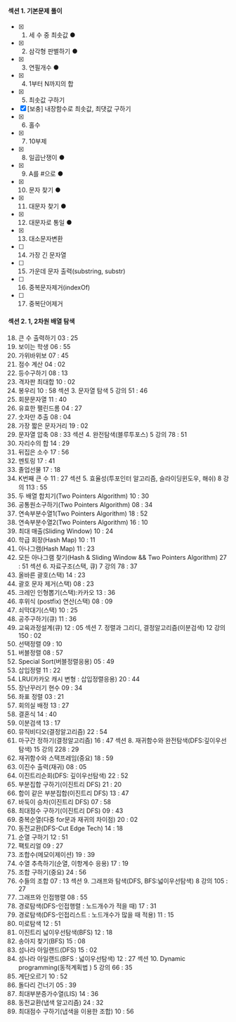 #### 섹션 1. 기본문제 풀이

- [x] 1. 세 수 중 최솟값 ●
- [x] 2. 삼각형 판별하기 ●
- [x] 3. 연필개수 ●
- [x] 4. 1부터 N까지의 합
- [x] 5. 최솟값 구하기
- [x] [보충] 내장함수로 최솟값, 최댓값 구하기
- [x] 6. 홀수
- [x] 7. 10부제
- [x] 8. 일곱난쟁이 ●
- [x] 9. A를 #으로 ●
- [x] 10. 문자 찾기 ●
- [x] 11. 대문자 찾기 ●
- [x] 12. 대문자로 통일 ●
- [x] 13. 대소문자변환
- [ ] 14. 가장 긴 문자열
- [ ] 15. 가운데 문자 출력(substring, substr)
- [ ] 16. 중복문자제거(indexOf)
- [ ] 17. 중복단어제거

#### 섹션 2. 1, 2차원 배열 탐색

18. 큰 수 출력하기
    03 : 25
19. 보이는 학생
    06 : 55
20. 가위바위보
    07 : 45
21. 점수 계산
    04 : 02
22. 등수구하기
    08 : 13
23. 격자판 최대합
    10 : 02
24. 봉우리
    10 : 58
    섹션 3. 문자열 탐색
    5 강의
    51 : 46
25. 회문문자열
    11 : 40
26. 유효한 팰린드롬
    04 : 27
27. 숫자만 추출
    08 : 04
28. 가장 짧은 문자거리
    19 : 02
29. 문자열 압축
    08 : 33
    섹션 4. 완전탐색(블루투포스)
    5 강의
    78 : 51
30. 자리수의 합
    14 : 29
31. 뒤집은 소수
    17 : 56
32. 멘토링
    17 : 41
33. 졸업선물
    17 : 18
34. K번째 큰 수
    11 : 27
    섹션 5. 효율성(투포인터 알고리즘, 슬라이딩윈도우, 해쉬)
    8 강의
    113 : 55
35. 두 배열 합치기(Two Pointers Algorithm)
    10 : 30
36. 공통원소구하기(Two Pointers Algorithm)
    08 : 34
37. 연속부분수열1(Two Pointers Algorithm)
    18 : 52
38. 연속부분수열2(Two Pointers Algorithm)
    16 : 10
39. 최대 매출(Sliding Window)
    10 : 24
40. 학급 회장(Hash Map)
    10 : 11
41. 아나그램(Hash Map)
    11 : 23
42. 모든 아나그램 찾기(Hash & Sliding Window && Two Pointers Algorithm)
    27 : 51
    섹션 6. 자료구조(스택, 큐)
    7 강의
    78 : 37
43. 올바른 괄호(스택)
    14 : 23
44. 괄호 문자 제거(스택)
    08 : 23
45. 크레인 인형뽑기(스택):카카오
    13 : 36
46. 후위식 (postfix) 연산(스택)
    08 : 09
47. 쇠막대기(스택)
    10 : 25
48. 공주구하기(큐)
    11 : 36
49. 교육과정설계(큐)
    12 : 05
    섹션 7. 정렬과 그리디, 결정알고리즘(이분검색)
    12 강의
    150 : 02
50. 선택정렬
    09 : 10
51. 버블정렬
    08 : 57
52. Special Sort(버블정렬응용)
    05 : 49
53. 삽입정렬
    11 : 22
54. LRU(카카오 캐시 변형 : 삽입정렬응용)
    20 : 44
55. 장난꾸러기 현수
    09 : 34
56. 좌표 정렬
    03 : 21
57. 회의실 배정
    13 : 27
58. 결혼식
    14 : 40
59. 이분검색
    13 : 17
60. 뮤직비디오(결정알고리즘)
    22 : 54
61. 마구간 정하기(결정알고리즘)
    16 : 47
    섹션 8. 재귀함수와 완전탐색(DFS:깊이우선탐색)
    15 강의
    228 : 29
62. 재귀함수와 스택프레임(중요)
    18 : 59
63. 이진수 출력(재귀)
    08 : 05
64. 이진트리순회(DFS: 깊이우선탐색)
    22 : 52
65. 부분집합 구하기(이진트리 DFS)
    21 : 20
66. 합이 같은 부분집합(이진트리 DFS)
    13 : 47
67. 바둑이 승차(이진트리 DFS)
    07 : 58
68. 최대점수 구하기(이진트리 DFS)
    09 : 43
69. 중복순열(다중 for문과 재귀의 차이점)
    20 : 02
70. 동전교환(DFS-Cut Edge Tech)
    14 : 18
71. 순열 구하기
    12 : 51
72. 팩토리얼
    09 : 27
73. 조합수(메모이제이션)
    19 : 39
74. 수열 추측하기(순열, 이항계수 응용)
    17 : 19
75. 조합 구하기(중요)
    24 : 56
76. 수들의 조합
    07 : 13
    섹션 9. 그래프와 탐색(DFS, BFS:넓이우선탐색)
    8 강의
    105 : 27
77. 그래프와 인접행렬
    08 : 55
78. 경로탐색(DFS-인접행렬 : 노드개수가 적을 때)
    17 : 31
79. 경로탐색(DFS-인접리스트 : 노드개수가 많을 때 적용)
    11 : 15
80. 미로탐색
    12 : 51
81. 이진트리 넓이우선탐색(BFS)
    12 : 18
82. 송아지 찾기(BFS)
    15 : 08
83. 섬나라 아일랜드(DFS)
    15 : 02
84. 섬나라 아일랜드(BFS : 넓이우선탐색)
    12 : 27
    섹션 10. Dynamic programming(동적계획법 )
    5 강의
    66 : 35
85. 계단오르기
    10 : 52
86. 돌다리 건너기
    05 : 39
87. 최대부분증가수열(LIS)
    14 : 36
88. 동전교환(냅색 알고리즘)
    24 : 32
89. 최대점수 구하기(냅색을 이용한 조합)
    10 : 56
